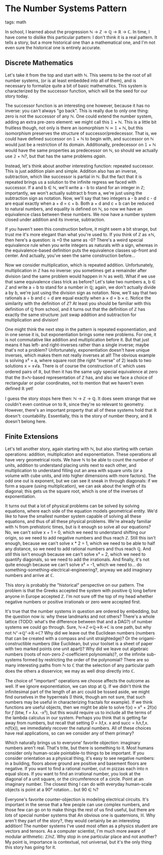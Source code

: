 # The Number Systems Pattern

tags: math

In school, I learned about the progression ℕ → ℤ → ℚ → ℝ → ℂ.
In time, I have come to dislike this particular pattern: I don't think it is a real pattern.
It tells a story, but a more historical one than a mathematical one, and I'm not even sure the historical one is entirely accurate.

## Discrete Mathematics

Let's take it from the top and start with ℕ.
This seems to be the root of all number systems, (or is at least embedded into all of them), and is necessary to formalize quite a bit of basic mathematics.
This system is characterized by the successor function, which will be the seed for our story today.

The successor function is an interesting one however, because it has no inverse: you can't always "go back".
This is really due to only one thing: zero is not the successor of any ℕ.
One could extend the number system, adding an extra pre-zero element: we might call this 𝟙 + ℕ.
This is a little bit fruitless though, not only is there an isomorphism ℕ ≃ 𝟙 + ℕ, but this isomorphism preserves the structure of successor/predecessor.
That is, we could have defined successor on 𝟙 + ℕ to begin with, and successor on ℕ would just be a restriction of its domain.
Additionally, predecessor on 𝟙 + ℕ would have the same properties as predecessor on ℕ, so should we actually use 𝟚 + ℕ?, but that has the same problems _again_.

Instead, let's think about another interesting function: repeated successor.
This is just addition plain and simple.
Addition also has an inverse, subtraction, which like successor is partial in ℕ.
But the fact that it is repeated brings us a solution to the infinite regress we faced with successor.
If a and b ∈ ℕ, we'll write a - b to stand for an integer in ℤ; importantly, we won't actually subtract b from a, we're just using the subtraction sign as notation.
Now, we'll say that two integers a - b and c - d are equal exactly when a + d = c + b.
Both a + d and c + b can be reduced to natural numbers, and equality is defined on ℕ, so now we have an equivalence class between these numbers.
We now have a number system closed under addition and its inverse, subtraction.

If you haven't seen this construction before, it might seem a bit strange, but trust me it's more elegant than what you're used to.
If you think of ℤ as ±ℕ, then here's a question: is +0 the same as -0?
There's a weird special equivalence rule when you write integers as naturals with a sign, whereas in the equivalence-based definition puts the equivalence classes up-front and center.
And actually, you've seen the same construction before…

Now we consider multiplication, which is repeated addition.
Unfortunately, multiplication in ℤ has no inverse: you sometimes get a remainder after division (and the same problem would happen in ℕ as well).
What if we use that same equivalence class trick as before?
Let's take two numbers a, b ∈ ℤ and write a ÷ b to stand for a number in ℚ; again, we don't actually divide a by b, we're just using the division sign as notation.
Now, we'll say that two rationals a ÷ b and c ÷ d are equal exactly when a × d = b × c.
Notice the similarity with the definition of ℤ?
At least you should be familiar with this definition of ℚ from school, and it turns out that the definition of ℤ has exactly the same structure: just swap addition and subtraction for multiplication and division!

One might think the next step in the pattern is repeated exponentiation, and in one sense it is, but exponentiation brings some new problems.
For one, it is not commutative like addition and multiplication before it.
But that just means it has left- and right-inverses rather than a single inverse; maybe that's not a problem?
Unfortunately, exponentiation doesn't have unique inverses, which makes them not really inverses at all!
The obvious example is solving x² = a, where square root (the right "inverse" of 2) leads to two solutions x = ±√a.
There is of course the construction of ℂ which uses ordered pairs of ℝ, but then it has the same ugly special equivalence at zero that the 𝔹×ℕ-based representation of ℤ has, and also we face a choice of rectangular or polar coordinates, not to mention that we haven't even defined ℝ yet!

I guess the story stops here then: ℕ → ℤ → ℚ.
It does seem strange that we couldn't even continue on to ℝ, since they're so relevant to geometry.
However, there's an important property that all of these systems hold that ℝ doesn't: countability.
Essentially, this is the story of number theory, and ℝ doesn't belong here.

## Finite Extensions

Let's tell another story, again starting with ℕ, but also starting with certain operations: addition, multiplication and exponentiation.
These operations all have very geometrical roots.
We have ℕ to be able to count the number of units, addition to understand placing units next to each other, and multiplication to understand filling out an area with square units (or a volume with cube units, and into higher dimensions with more factors).
The odd one out is exponent, but we can see it sneak in through diagonals: if we form a square (using multiplication), we can ask about the length of its diagonal; this gets us the square root, which is one of the inverses of exponentiation.

It turns out that a lot of physical problems can be solved by solving equations, where each side of the equation models geometrical entity.
We'd like to have the smallest number system capable of solving all these equations, and thus of all these physical problems.
We're already familiar with ℕ from prehistoric times, but is it enough so solve all our equations?
No, we can't solve x + 1 = 0, which we need to understand shifting our origin, so we need to add negative numbers and thus reach ℤ.
Still this isn't enough, because we can't solve x * 2 = 1, which we need to be able to half any distance, so we need to add rational numbers and thus reach ℚ.
And _still_ this isn't enough because we can't solve x² = 2, which we need to quantify diagonals, so we need to add the irrationals.
And finally, it's not quite enough because we can't solve x² = -1, which we need to... do something-something-electrical-engineering?, anyway we add imaginary numbers and arrive at ℂ.

This story is probably the "historical" perspective on our pattern.
The problem is that the Greeks accepted the system with positive ℚ long before anyone in Europe accepted ℤ.
I'm not sure off the top of my head whether negative numbers or positive irrationals or zero were accepted first.

It's true that the number systems in question are ordered by embedding, but the question now is: why these landmarks and not others?
There's a whole lattice (TODO: what's the difference between that and a DAG?) of number systems we could go through.
Sure, ℕ→ℤ→ℚ→ℝ→ℂ is one path, but why not ℕ⁺→ℚ⁺→ℝ→ℂ?
Why did we leave out the Euclidean numbers (numbers that can be created with a compass and unit straightedge)?
Or the origami-constructible numbers (like Euclidean, but your toolset is a sheet of paper with two marked points one unit apart)?
Why did we leave out algebraic numbers (roots of non-zero ℤ-coefficient polynomials)?, or the infinite sub-systems formed by restricting the order of the polynomial?
There are so many interesting paths from ℕ to ℂ that the selection of any particular path does the others a disservice; we may as well drop directly into ℂ.

The choice of "important" operations we choose affects the outcome as well.
If we ignore exponentiation, we can stop at ℚ.
If we didn't think the infinitesimal part of the length of an arc could be tossed aside, we might find ourselves in the hyperreals (I think, though am not sure, that such numbers may be useful in characterizing fractals for example).
If we think functions are useful objects, then we might be able to solve f(x) = x² + 2f(x) for _f_ (btw, f = λx. -x²), but this would require us to include all the terms of the lambda calculus in our system.
Perhaps you think that is getting far away from numbers, but recall that setting 0 = λf,x. x and succ = λn,f,x. n(f(x)), we immediately recover the natural numbers.
All of these choices have real applications, so can we consider any of them primary?

Which naturally brings us to everyone' favorite objection: imaginary numbers aren't real.
That's trite, but there is something to it.
Most humans consider only human-scale pointable-to things to be important.
If you consider orientation as a physical thing, it's easy to see negative numbers: in a building, floors above ground are positive and basement floors are negative.
If you want to find a rational number, cut m pizzas each into n equal slices.
If you want to find an irrational number, you look at the diagonal of a unit square, or the circumference of a circle.
Point at an imaginary number.
The closest thing I can do with everyday human-scale objects is point at a 90° rotation… but 90 ∈ ℕ?

Everyone's favorite counter-objection is modeling electrical circuits.
It's important in the sense that a few people can use complex numbers, and those few can go on to make things the rest of us find useful, but there are _lots_ of special number systems that 
An obvious one is quaternions, ℍ. Why aren't they part of the story?, they would certainly be an interesting addition!
The number systems I've used most often as a physics student are vectors and tensors.
As a computer scientist, I'm much more aware of modular arithmetic: ℤ/nℤ.
Why stop in one particular place and not another?
My point is, importance is contextual, not universal, but it's the only thing this story has going for it.

